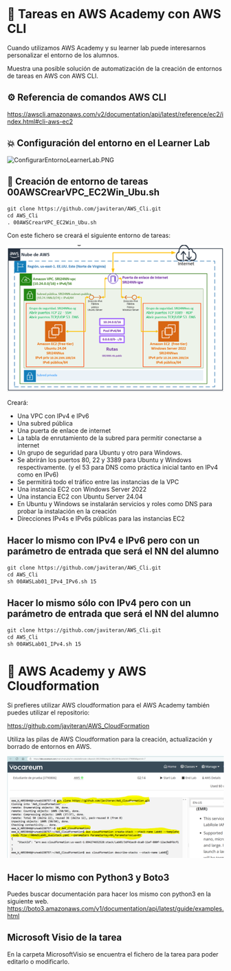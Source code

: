 # :dizzy: Tareas en AWS Academy con AWS CLI

Cuando utilizamos AWS Academy y su learner lab puede interesarnos personalizar el entorno de los alumnos.

Muestra una posible solución de automatización de la creación de entornos de tareas en AWS con AWS CLI.

## :gear: Referencia de comandos AWS CLI

https://awscli.amazonaws.com/v2/documentation/api/latest/reference/ec2/index.html#cli-aws-ec2

## :collision: Configuración del entorno en el Learner Lab

![ConfigurarEntornoLearnerLab.PNG](imagenes/ConfigurarEntornoLearnerLab.PNG)

## :hammer: Creación de entorno de tareas 00AWSCrearVPC_EC2Win_Ubu.sh

```git
git clone https://github.com/javiteran/AWS_Cli.git
cd AWS_Cli
. 00AWSCrearVPC_EC2Win_Ubu.sh
```

Con este fichero se creará el siguiente entorno de tareas:

![00AWSCrearVPC_EC2Win_Ubu.PNG](imagenes/00AWSCrearVPC_EC2Win_Ubu.PNG)

Creará:

* Una VPC con IPv4 e IPv6
* Una subred pública
* Una puerta de enlace de internet
* La tabla de enrutamiento de la subred para permitir conectarse a internet
* Un grupo de seguridad para Ubuntu y otro para Windows.
* Se abrirán los puertos 80, 22 y 3389 para Ubuntu y Windows respectivamente. (y el 53 para DNS como práctica inicial tanto en IPv4 como en IPv6)
* Se permitirá todo el tráfico entre las instancias de la VPC
* Una instancia EC2 con Windows Server 2022 
* Una instancia EC2 con Ubuntu Server 24.04
* En Ubuntu y Windows se instalarán servicios y roles como DNS para probar la instalación en la creación
* Direcciones IPv4s e IPv6s públicas para las instancias EC2

## Hacer lo mismo con IPv4 e IPv6 pero con un parámetro de entrada que será el NN del alumno

```git
git clone https://github.com/javiteran/AWS_Cli.git
cd AWS_Cli
sh 00AWSLab01_IPv4_IPv6.sh 15 
```


## Hacer lo mismo sólo con IPv4 pero con un parámetro de entrada que será el NN del alumno

```git
git clone https://github.com/javiteran/AWS_Cli.git
cd AWS_Cli
sh 00AWSLab01_IPv4.sh 15 
```
# :trident: AWS Academy y AWS Cloudformation

Si prefieres utilizar AWS cloudformation para el AWS Academy también puedes utilizar el repositorio:

https://github.com/javiteran/AWS_CloudFormation

Utiliza las pilas de AWS Cloudformation para la creación, actualización y borrado de entornos en AWS.

![AWS_Academy_Cloudformation.PNG](imagenes/AWS_Academy_Cloudformation.PNG)

## Hacer lo mismo con Python3 y Boto3

Puedes buscar documentación para hacer los mismo con python3 en la siguiente web.
https://boto3.amazonaws.com/v1/documentation/api/latest/guide/examples.html


## Microsoft Visio de la tarea

En la carpeta MicrosoftVisio se encuentra el fichero de la tarea para poder editarlo o modificarlo.
